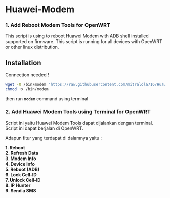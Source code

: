 # Huawei-Modem


### 1. Add Reboot Modem Tools for OpenWRT

This script is using to reboot Huawei Modem with ADB shell installed supported on firmware. This script is running for all devices with OpenWRT or other linux distribution.
## Installation
Connection needed !
```sh
wget -O /bin/modem "https://raw.githubusercontent.com/mitralola716/Huawei-Modem/main/modem1"
chmod +x /bin/modem
```
then run **```modem```** command using terminal


### 2. Add Huawei Modem Tools using Terminal for OpenWRT
Script ini yaitu Huawei Modem Tools dapat dijalankan dengan terminal. Script ini dapat berjalan di OpenWRT.

Adapun fitur yang terdapat di dalamnya yaitu :

<b>1. Reboot<br>
2. Refresh Data<br> 
3. Modem Info<br>
4. Device Info<br>
5. Reboot (ADB)<br>
6. Lock Cell-ID<br>
7. Unlock Cell-ID<br>
8. IP Hunter<br>
9. Send a SMS</B>


